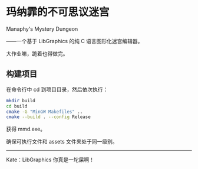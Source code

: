 # 玛纳霏的不可思议迷宫

Manaphy's Mystery Dungeon

——一个基于 LibGraphics 的纯 C 语言图形化迷宫编辑器。

大作业嘛，跪着也得做完。

## 构建项目

在命令行中 cd 到项目目录，然后依次执行：

```bash
mkdir build
cd build
cmake -G "MinGW Makefiles" ..
cmake --build . --config Release
```

获得 mmd.exe。

确保可执行文件和 assets 文件夹处于同一级别。

---

Kate：LibGraphics 你真是一坨屎啊！
